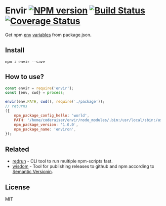 # Envir [![NPM version][NPMIMGURL]][NPMURL] [![Build Status][BuildStatusIMGURL]][BuildStatusURL] [![Coverage Status][CoverageIMGURL]][CoverageURL]

Get npm [env][packagejson-vars] [variables][per-package-config] from package.json.

## Install

```
npm i envir --save
```

## How to use?

```js
const envir = require('envir');
const {env, cwd} = process;

envir(env.PATH, cwd(), require('./package'));
// returns
({
    npm_package_config_hello: 'world',
    PATH: '/home/coderaiser/envir/node_modules/.bin:/usr/local/sbin:/usr/local/bin:/usr/sbin:/usr/bin:/sbin:/bin',
    npm_package_version: '1.0.0',
    npm_package_name: 'environ',
});
```

## Related

- [redrun](https://github.com/coderaiser/redrun "redrun") - CLI tool to run multiple npm-scripts fast.
- [wisdom](https://github.com/coderaiser/wraptile "wisdom") - Tool for publishing releases to github and npm according to [Semantic Versionin](http://semver.org "Semantic Versioning").

## License

MIT

[NPMIMGURL]: https://img.shields.io/npm/v/envir.svg?style=flat
[NPMURL]: https://npmjs.org/package/envir "npm"
[BuildStatusIMGURL]: https://github.com/coderaiser/node-envir/actions/workflows/nodejs.yml/badge.svg
[BuildStatusURL]: https://github.com/coderaiser/node-envir/actions/workflows/nodejs.yml
[CoverageURL]: https://coveralls.io/github/coderaiser/node-envir?branch=master
[CoverageIMGURL]: https://coveralls.io/repos/coderaiser/node-envir/badge.svg?branch=master&service=github
[packagejson-vars]: https://docs.npmjs.com/misc/scripts#packagejson-vars
[per-package-config]: https://docs.npmjs.com/misc/config#per-package-config-settings
